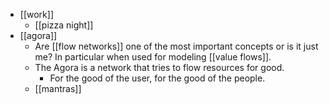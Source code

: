 - [[work]]
  - [[pizza night]]
- [[agora]]
  - Are [[flow networks]] one of the most important concepts or is it just me? In particular when used for modeling [[value flows]].
  - The Agora is a network that tries to flow resources for good.
    - For the good of the user, for the good of the people.
  - [[mantras]]
